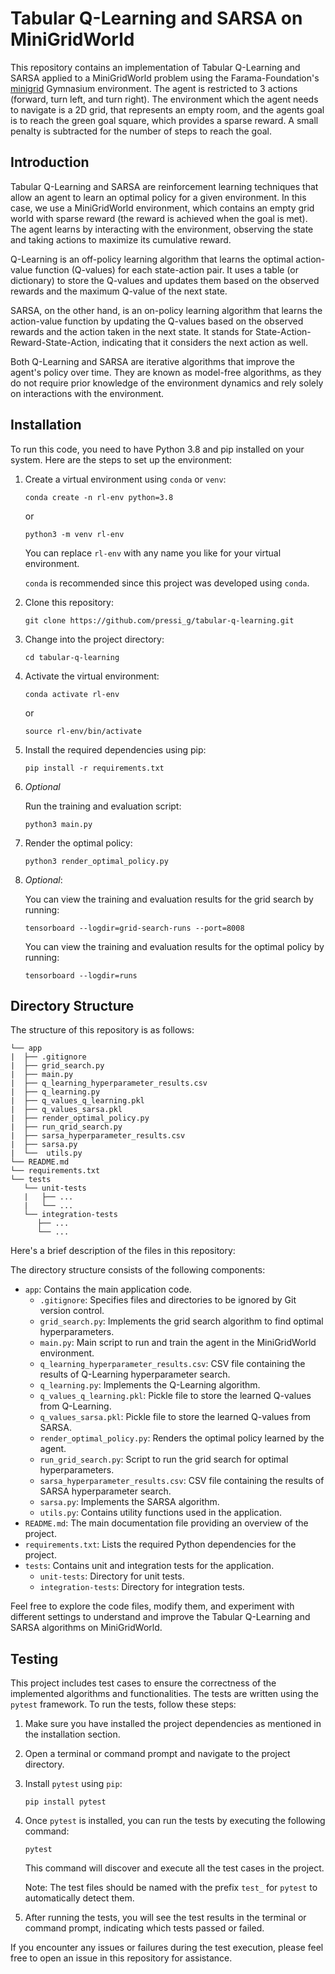 # Tabular Q-Learning and SARSA on MiniGridWorld

This repository contains an implementation of Tabular Q-Learning and SARSA applied to a MiniGridWorld problem using the Farama-Foundation's [minigrid](https://github.com/Farama-Foundation/Minigrid) Gymnasium environment. The agent is restricted to 3 actions (forward, turn left, and turn right). 
The environment which the agent needs to navigate is a 2D grid, that represents an empty room, and the agents goal is to reach the green goal square, which provides a sparse reward. A small penalty is subtracted for the number of steps to reach the goal.

## Introduction

Tabular Q-Learning and SARSA are reinforcement learning techniques that allow an agent to learn an optimal policy for a given environment. In this case, we use a MiniGridWorld environment, which contains an empty grid world with sparse reward (the reward is achieved when the goal is met). The agent learns by interacting with the environment, observing the state and taking actions to maximize its cumulative reward.

Q-Learning is an off-policy learning algorithm that learns the optimal action-value function (Q-values) for each state-action pair. It uses a table (or dictionary) to store the Q-values and updates them based on the observed rewards and the maximum Q-value of the next state.

SARSA, on the other hand, is an on-policy learning algorithm that learns the action-value function by updating the Q-values based on the observed rewards and the action taken in the next state. It stands for State-Action-Reward-State-Action, indicating that it considers the next action as well.

Both Q-Learning and SARSA are iterative algorithms that improve the agent's policy over time. They are known as model-free algorithms, as they do not require prior knowledge of the environment dynamics and rely solely on interactions with the environment.

## Installation

To run this code, you need to have Python 3.8 and pip installed on your system. Here are the steps to set up the environment:

1. Create a virtual environment using `conda` or `venv`:

   ```shell
   conda create -n rl-env python=3.8
   ```

   or

   ```shell
   python3 -m venv rl-env
   ```

   You can replace `rl-env` with any name you like for your virtual environment.
   
   `conda` is recommended since this project was developed using `conda`.

2. Clone this repository:

   ```
   git clone https://github.com/pressi_g/tabular-q-learning.git
   ```

3. Change into the project directory:

   ```
   cd tabular-q-learning
   ```

4. Activate the virtual environment:

   ```shell
   conda activate rl-env
   ```

   or

   ```shell
   source rl-env/bin/activate
   ```

5. Install the required dependencies using pip:

   ```
   pip install -r requirements.txt
   ```

6. *Optional*

   Run the training and evaluation script:

   ```
   python3 main.py
   ```

7. Render the optimal policy:

   ```
   python3 render_optimal_policy.py
   ```

8. *Optional*:
   
   You can view the training and evaluation results for the grid search by running:

   ```
   tensorboard --logdir=grid-search-runs --port=8008
   ```
   You can view the training and evaluation results for the optimal policy by running:
   ```
   tensorboard --logdir=runs    
   ```
## Directory Structure

The structure of this repository is as follows:
```
└── app
|  ├── .gitignore
|  ├── grid_search.py
|  ├── main.py
|  ├── q_learning_hyperparameter_results.csv
|  ├── q_learning.py
|  ├── q_values_q_learning.pkl
|  ├── q_values_sarsa.pkl
|  ├── render_optimal_policy.py
|  ├── run_qrid_search.py
|  ├── sarsa_hyperparameter_results.csv
|  ├── sarsa.py
|  └──  utils.py
└── README.md
└── requirements.txt
└── tests
   └── unit-tests
   |   ├── ...
   |   └── ...
   └── integration-tests
      ├── ...
      └── ...

```

Here's a brief description of the files in this repository:

The directory structure consists of the following components:

- `app`: Contains the main application code.
  - `.gitignore`: Specifies files and directories to be ignored by Git version control.
  - `grid_search.py`: Implements the grid search algorithm to find optimal hyperparameters.
  - `main.py`: Main script to run and train the agent in the MiniGridWorld environment.
  - `q_learning_hyperparameter_results.csv`: CSV file containing the results of Q-Learning hyperparameter search.
  - `q_learning.py`: Implements the Q-Learning algorithm.
  - `q_values_q_learning.pkl`: Pickle file to store the learned Q-values from Q-Learning.
  - `q_values_sarsa.pkl`: Pickle file to store the learned Q-values from SARSA.
  - `render_optimal_policy.py`: Renders the optimal policy learned by the agent.
  - `run_grid_search.py`: Script to run the grid search for optimal hyperparameters.
  - `sarsa_hyperparameter_results.csv`: CSV file containing the results of SARSA hyperparameter search.
  - `sarsa.py`: Implements the SARSA algorithm.
  - `utils.py`: Contains utility functions used in the application.
- `README.md`: The main documentation file providing an overview of the project.
- `requirements.txt`: Lists the required Python dependencies for the project.
- `tests`: Contains unit and integration tests for the application.
  - `unit-tests`: Directory for unit tests.
  - `integration-tests`: Directory for integration tests.

Feel free to explore the code files, modify them, and experiment with different settings to understand and improve the Tabular Q-Learning and SARSA algorithms on MiniGridWorld.


## Testing

This project includes test cases to ensure the correctness of the implemented algorithms and functionalities. The tests are written using the `pytest` framework. To run the tests, follow these steps:

1. Make sure you have installed the project dependencies as mentioned in the installation section.

2. Open a terminal or command prompt and navigate to the project directory.

3. Install `pytest` using `pip`:

   ```shell
   pip install pytest
   ```

4. Once `pytest` is installed, you can run the tests by executing the following command:

   ```shell
   pytest
   ```

   This command will discover and execute all the test cases in the project.

   Note: The test files should be named with the prefix `test_` for `pytest` to automatically detect them.

5. After running the tests, you will see the test results in the terminal or command prompt, indicating which tests passed or failed.

If you encounter any issues or failures during the test execution, please feel free to open an issue in this repository for assistance.